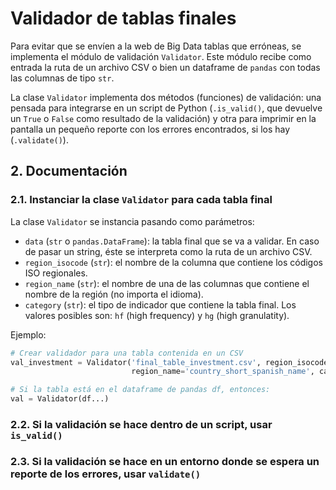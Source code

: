# Validador de tablas finales

Para evitar que se envíen a la web de Big Data tablas que erróneas, se implementa el módulo de validación `Validator`. Este módulo recibe como entrada la ruta de un archivo CSV o bien un dataframe de `pandas` con todas las columnas de tipo `str`.

La clase `Validator` implementa dos métodos (funciones) de validación: una pensada para integrarse en un script de Python (`.is_valid()`, que devuelve un `True` o `False` como resultado de la validación) y otra para imprimir en la pantalla un pequeño reporte con los errores encontrados, si los hay (`.validate()`).

## 2. Documentación

### 2.1. Instanciar la clase `Validator` para cada tabla final

La clase `Validator` se instancia pasando como parámetros:

* `data` (`str` o `pandas.DataFrame`): la tabla final que se va a validar. En caso de pasar un string, éste se interpreta como la ruta de un archivo CSV.
* `region_isocode` (`str`): el nombre de la columna que contiene los códigos ISO regionales.
* `region_name` (`str`): el nombre de una de las columnas que contiene el nombre de la región (no importa el idioma).
* `category` (`str`): el tipo de indicador que contiene la tabla final. Los valores posibles son: `hf` (high frequency) y `hg` (high granulatity).

Ejemplo:

```python
# Crear validador para una tabla contenida en un CSV
val_investment = Validator('final_table_investment.csv', region_isocode='country_isocode',
                           region_name='country_short_spanish_name', category='hf')

# Si la tabla está en el dataframe de pandas df, entonces:
val = Validator(df...)
```

### 2.2. Si la validación se hace dentro de un script, usar `is_valid()`

### 2.3. Si la validación se hace en un entorno donde se espera un reporte de los errores, usar `validate()`
